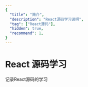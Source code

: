 ```yaml
---
{
  "title": "简介",
  "description": "React源码学习说明",
  "tag": ["React源码"],
  "hidden": true,
  "recommend": 1,
}
---
```


# React 源码学习

记录React源码的学习

